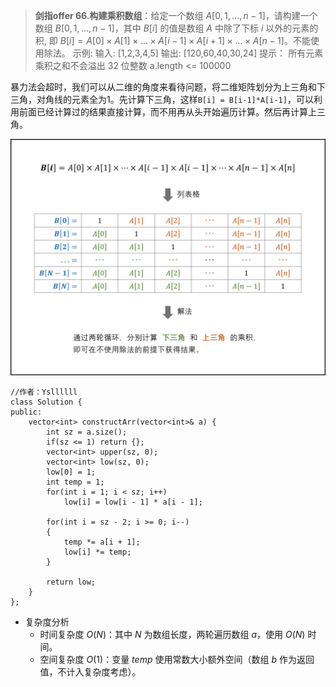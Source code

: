 >**剑指offer 66.构建乘积数组**：给定一个数组 $A[0,1,…,n-1]$，请构建一个数组 $B[0,1,…,n-1]$，其中 $B[i]$ 的值是数组 $A$ 中除了下标 $i$ 以外的元素的积, 即 $B[i]=A[0]×A[1]×…×A[i-1]×A[i+1]×…×A[n-1]$。不能使用除法。
示例:
输入: [1,2,3,4,5]
输出: [120,60,40,30,24]
提示：
所有元素乘积之和不会溢出 32 位整数
a.length <= 100000

暴力法会超时，我们可以从二维的角度来看待问题，将二维矩阵划分为上三角和下三角，对角线的元素全为1。先计算下三角，这样`B[i] = B[i-1]*A[i-1]`，可以利用前面已经计算过的结果直接计算，而不用再从头开始遍历计算。然后再计算上三角。

![66](66.png)

```C++{.line-numbers}
//作者：Ysllllll
class Solution {
public:
    vector<int> constructArr(vector<int>& a) {
        int sz = a.size();
        if(sz <= 1) return {};
        vector<int> upper(sz, 0);
        vector<int> low(sz, 0);
        low[0] = 1;
        int temp = 1;
        for(int i = 1; i < sz; i++)
            low[i] = low[i - 1] * a[i - 1];

        for(int i = sz - 2; i >= 0; i--)
        {
            temp *= a[i + 1];
            low[i] *= temp;
        }
        
        return low;
    }
};
```

- 复杂度分析
  - 时间复杂度 $O(N)$：其中 $N$ 为数组长度，两轮遍历数组 $a$，使用 $O(N)$ 时间。
  - 空间复杂度 $O(1)$：变量 $temp$ 使用常数大小额外空间（数组 $b$ 作为返回值，不计入复杂度考虑）。
